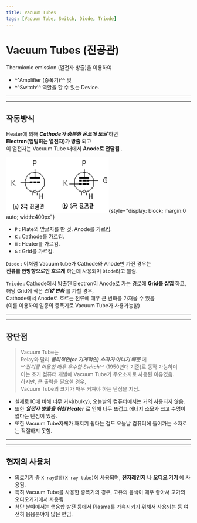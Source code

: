 ```yaml
---
title: Vacuum Tubes
tags: [Vacuum Tube, Switch, Diode, Triode]
---
```


# Vacuum Tubes (진공관)

Thermionic emission (열전자 방출)을 이용하여  

* ^^Amplifier (증폭기)^^ 및 
* ^^Switch^^ 역할을 할 수 있는 Device.

---

---

## 작동방식

Heater에 의해 ***Cathode가 충분한 온도에 도달*** 하면  
**Electron(엄밀히는 열전자)가 방출** 되고  
이 열전자는 Vacuum Tube 내에서 **Anode로 전달됨** . 

![vacuum_tube](imgs/vacuum_tube_diagram.png){style="display: block; margin:0 auto; width:400px"}

* `P` : Plate의 앞글자를 딴 것. Anode를 가르킴.
* `K` : Cathode를 가르킴.
* `H` : Heater를 가르킴.
* `G` : Grid를 가르킴.

`Diode` 
: 이처럼 Vacuum tube가 Cathode와 Anode만 가진 경우는  
**전류를 한방향으로만 흐르게** 하는데 사용되며 `Diode`라고 불림. 

`Triode` 
: Cathode에서 방출된 Electron이 Anode로 가는 경로에 **Grid를 삽입** 하고,  
해당 Grid에 작은 ***전압 변화*** 를 가할 경우,  
Cathode에서 Anode로 흐르는 전류에 매우 큰 변화를 가져올 수 있음  
(이를 이용하여 일종의 증폭기로 Vacuum Tube가 사용가능함) 

---

---

## 장단점

> Vacuum Tube는  
> Relay와 달리 ***물리적인(or 기계적인) 소자가 아니기 때문*** 에  
^^*전기를 이용한 매우 우수한 Switch*^^ (1950년대 기준)로 동작 가능하며  
> 이는 초기 컴퓨터 개발에 Vacuum Tube가 주요소자로 사용된 이유였음.  
> 하지만, 큰 출력을 필요한 경우,  
> Vacuum Tube의 크기가 매우 커져야 하는 단점을 지님.

* 실제로 IC에 비해 너무 커서(bulky), 오늘날의 컴퓨터에서는 거의 사용되지 않음.
* 또한 ***열전자 방출을 위한 Heater*** 로 인해 너무 뜨겁고 에너지 소모가 크고 수명이 짧다는 단점이 있음.
* 또한 Vacuum Tube자체가 깨지기 쉽다는 점도 오늘날 컴퓨터에 들어가는 소자로는 적절하지 못함.

---

---

## 현재의 사용처

* 의료기기 중 `X-ray발생(X-ray tube)`에 사용되며, **전자레인지** 나 **오디오 기기** 에 사용됨.
* 특히 Vacuum Tube를 사용한 증폭기의 경우, 고유의 음색이 매우 좋아서 고가의 오디오기기에서 사용됨.
* 첨단 분야에서는 핵융합 발전 등에서 Plasma를 가속시키기 위해서 사용되는 등 여전히 응용분야가 많은 편임.